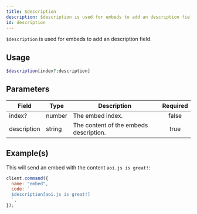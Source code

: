 ```yaml
---
title: $description
description: $description is used for embeds to add an description field.
id: description
---
```


`$description` is used for embeds to add an description field.

## Usage

```php
$description[index?;description]
```

## Parameters

| Field       | Type   | Description                            | Required |
| ----------- | ------ | -------------------------------------- | :------: |
| index?      | number | The embed index.                       |  false   |
| description | string | The content of the embeds description. |   true   |

## Example(s)

This will send an embed with the content `aoi.js is great!`:

```javascript
client.command({
  name: "embed",
  code: `
  $description[aoi.js is great!]
  `,
});
```
